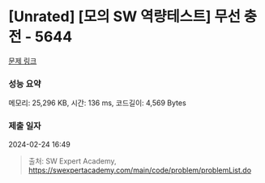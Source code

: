 # [Unrated] [모의 SW 역량테스트] 무선 충전 - 5644 

[문제 링크](https://swexpertacademy.com/main/code/problem/problemDetail.do?contestProbId=AWXRDL1aeugDFAUo) 

### 성능 요약

메모리: 25,296 KB, 시간: 136 ms, 코드길이: 4,569 Bytes

### 제출 일자

2024-02-24 16:49



> 출처: SW Expert Academy, https://swexpertacademy.com/main/code/problem/problemList.do